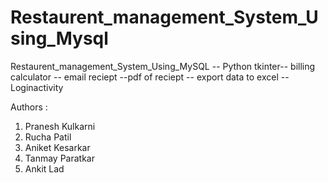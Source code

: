 # Restaurent_management_System_Using_Mysql
Restaurent_management_System_Using_MySQL -- Python tkinter-- billing calculator -- email reciept --pdf of reciept -- export data to excel --Loginactivity

Authors :
1. Pranesh Kulkarni
2. Rucha Patil
3. Aniket Kesarkar
4. Tanmay Paratkar
5. Ankit Lad 
